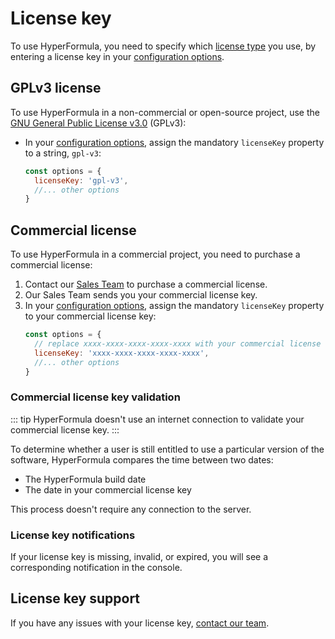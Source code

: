 # License key

To use HyperFormula, you need to specify which [license type](licensing.md) you use, by entering a license key in your [configuration options](configuration-options.md).

## GPLv3 license

To use HyperFormula in a non-commercial or open-source
project, use the [GNU General Public License v3.0](https://github.com/handsontable/hyperformula/blob/master/gpl-3.0.txt) (GPLv3):

* In your [configuration options](configuration-options.md), assign the mandatory `licenseKey` property to a string, `gpl-v3`:
  ```js
  const options = {
    licenseKey: 'gpl-v3',
    //... other options
  }
  ```

## Commercial license

To use HyperFormula in a commercial project, you need to purchase a commercial license:

1. Contact our [Sales Team](licensing.md#commercial-use) to purchase a commercial license.
2. Our Sales Team sends you your commercial license key.
3. In your [configuration options](configuration-options.md), assign the mandatory `licenseKey` property to your commercial license key:
    ```js
    const options = {
      // replace xxxx-xxxx-xxxx-xxxx-xxxx with your commercial license key:
      licenseKey: 'xxxx-xxxx-xxxx-xxxx-xxxx',
      //... other options
    }
    ```

### Commercial license key validation

::: tip
HyperFormula doesn't use an internet connection to validate your commercial
license key.
:::

To determine whether a user is still entitled to use a particular
version of the software, HyperFormula compares the time between
two dates:
* The HyperFormula build date
* The date in your commercial license key

This process doesn't require any connection to the server.

### License key notifications

If your license key is missing, invalid, or expired, you will see a
corresponding notification in the console.

## License key support

If you have any issues with your license key, [contact our team](contact.md).